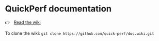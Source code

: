 # QuickPerf documentation

:point_right: &nbsp;  [Read the wiki](https://github.com/quick-perf/doc/wiki/QuickPerf)

To clone the wiki: ```git clone https://github.com/quick-perf/doc.wiki.git```
